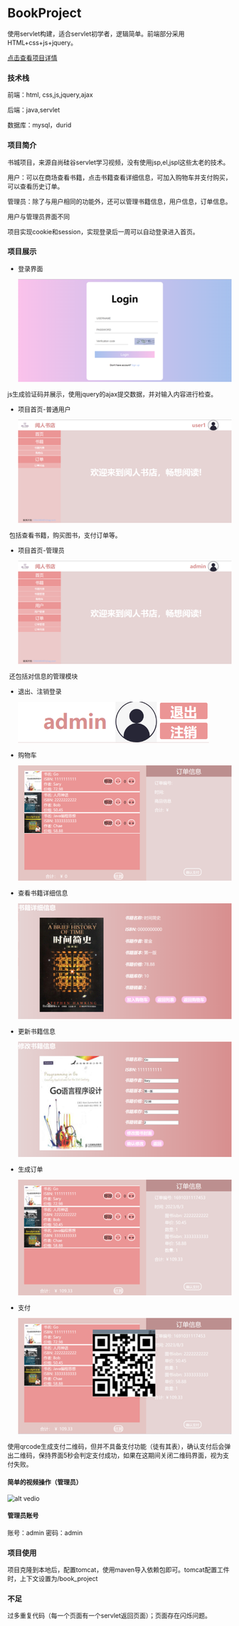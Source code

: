 # BookProject
 使用servlet构建，适合servlet初学者，逻辑简单。前端部分采用HTML+css+js+jquery。

[点击查看项目详情](http://47.115.214.103:8080/book_project/login)



### 技术栈

前端：html, css,js,jquery,ajax

后端：java,servlet

数据库：mysql，durid

### 项目简介

书城项目，来源自尚硅谷servlet学习视频，没有使用jsp,el,jspl这些太老的技术。

用户：可以在商场查看书籍，点击书籍查看详细信息，可加入购物车并支付购买，可以查看历史订单。

管理员：除了与用户相同的功能外，还可以管理书籍信息，用户信息，订单信息。

用户与管理员界面不同

项目实现cookie和session，实现登录后一周可以自动登录进入首页。

### 项目展示

+ 登录界面

  ![alt login.png](./img/login.png)

​		js生成验证码并展示，使用jquery的ajax提交数据，并对输入内容进行检查。

+ 项目首页-普通用户

  ![alt home-user](./img/user.png)

​		包括查看书籍，购买图书，支付订单等。

+ 项目首页-管理员

  ![alt  home-admin](./img/home-admin.png)

​		还包括对信息的管理模块

+ 退出、注销登录

  ![alt account](./img/account.png)

+ 购物车

  ![alt shopping cart](./img/cart.png)

+ 查看书籍详细信息

  ![alt book-detail](./img/detail.png)

+ 更新书籍信息

  ![alt update](./img/update.png)

+ 生成订单

  ![alt order](./img/order.png)

+ 支付

  ![alt pay](./img/pay.png)

​		使用qrcode生成支付二维码，但并不具备支付功能（徒有其表），确认支付后会弹出二维码，保持界面5秒会判定支付成功，如果在这期间关闭二维码界面，视为支付失败。

#### 简单的视频操作（管理员）

![alt vedio](./img/vedio.gif)

#### 管理员账号

账号：admin  密码：admin



### 项目使用

项目克隆到本地后，配置tomcat，使用maven导入依赖包即可。tomcat配置工件时，上下文设置为/book_project



### 不足

过多重复代码（每一个页面有一个servlet返回页面）；页面存在闪烁问题。
